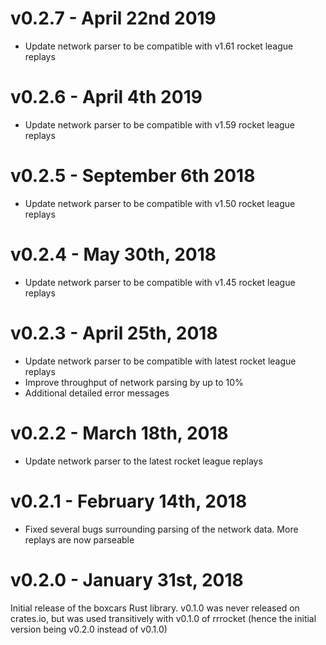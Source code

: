 # v0.2.7 - April 22nd 2019

* Update network parser to be compatible with v1.61 rocket league replays

# v0.2.6 - April 4th 2019

* Update network parser to be compatible with v1.59 rocket league replays

# v0.2.5 - September 6th 2018

* Update network parser to be compatible with v1.50 rocket league replays

# v0.2.4 - May 30th, 2018

* Update network parser to be compatible with v1.45 rocket league replays

# v0.2.3 - April 25th, 2018

* Update network parser to be compatible with latest rocket league replays
* Improve throughput of network parsing by up to 10%
* Additional detailed error messages

# v0.2.2 - March 18th, 2018

* Update network parser to the latest rocket league replays

# v0.2.1 - February 14th, 2018

* Fixed several bugs surrounding parsing of the network data. More replays are now parseable

# v0.2.0 - January 31st, 2018

Initial release of the boxcars Rust library. v0.1.0 was never released on crates.io, but was used transitively with v0.1.0 of rrrocket (hence the initial version being v0.2.0 instead of v0.1.0)
